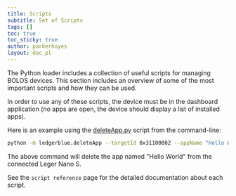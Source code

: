 ```yaml
--- 
title: Scripts
subtitle: Set of Scripts
tags: []
toc: true
toc_sticky: true
author: parkerhoyes
layout: doc_pl
---
```



The Python loader includes a collection of useful scripts for managing
BOLOS devices. This section includes an overview of some of the most
important scripts and how they can be used.

In order to use any of these scripts, the device must be in the
dashboard application (no apps are open, the device should display a
list of installed apps).

Here is an example using the [deleteApp.py](https://github.com/LedgerHQ/blue-loader-python/blob/master/ledgerblue/deleteApp.py)
 script from the command-line:

```bash
python -m ledgerblue.deleteApp --targetId 0x31100002 --appName "Hello World"
```

The above command will delete the app named \"Hello World\" from the
connected Leger Nano S.

See the `script reference` page for the
detailed documentation about each script.

